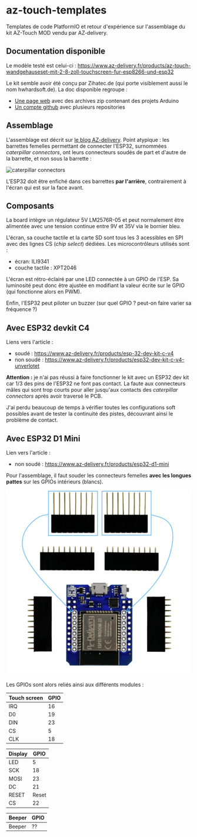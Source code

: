 # az-touch-templates

Templates de code PlatformIO et retour d'expérience sur l'assemblage du kit AZ-Touch MOD vendu par AZ-delivery.



## Documentation disponible

Le modèle testé est celui-ci : https://www.az-delivery.fr/products/az-touch-wandgehauseset-mit-2-8-zoll-touchscreen-fur-esp8266-und-esp32

Le kit semble avoir été conçu par Zihatec.de (qui porte visiblement aussi le nom hwhardsoft.de). La doc disponible regroupe :
* [Une page web](https://www.hwhardsoft.de/english/projects/arduitouch-esp/) avec des archives zip contenant des projets Arduino
* [Un compte github](https://github.com/HWHardsoft/) avec plusieurs repositories


## Assemblage

L'assemblage est décrit sur [le blog AZ-delivery](https://www.az-delivery.de/fr/blogs/azdelivery-blog-fur-arduino-und-raspberry-pi/az-touch-mod). Point atypique : les barrettes femelles permettant de connecter l'ESP32, surnommées _caterpillar connectors_, ont leurs connecteurs soudés de part et d'autre de la barrette, et non sous la barrette :

![caterpillar connectors](https://cdn.shopify.com/s/files/1/1509/1638/files/PXL_20201102_132546831_600x600.jpg?v=1604324760)

L'ESP32 doit être enfiché dans ces barrettes **par l'arrière**, contrairement à l'écran qui est sur la face avant.


## Composants

La board intègre un régulateur 5V LM2576R-05 et peut normalement être alimentée avec une tension continue entre 9V et 35V via le bornier bleu.

L'écran, sa couche tactile et la carte SD sont tous les 3 acessibles en SPI avec des lignes CS (_chip select_) dédiées. Les microcontrôleurs utilisés sont :
* écran: ILI9341
* couche tactile : XPT2046

L'écran est rétro-éclairé par une LED connectée à un GPIO de l'ESP. Sa luminosité peut donc être ajustée en modifiant la valeur écrite sur le GPIO (qui fonctionne alors en PWM).

Enfin, l'ESP32 peut piloter un buzzer (sur quel GPIO ? peut-on faire varier sa fréquence ?)

## Avec ESP32 devkit C4

Liens vers l'article :
* soudé : https://www.az-delivery.fr/products/esp-32-dev-kit-c-v4
* non soudé : https://www.az-delivery.fr/products/esp32-dev-kit-c-v4-unverlotet

**Attention :** je n'ai pas réussi à faire fonctionner le kit avec un ESP32 dev kit car 1/3 des pins de l'ESP32 ne font pas contact. La faute aux connecteurs mâles qui sont trop courts pour aller jusqu'aux contacts des _caterpillar connectors_ après avoir traversé le PCB.

J'ai perdu beaucoup de temps à vérifier toutes les configurations soft possibles avant de tester la continuité des pistes, découvrant ainsi le problème de contact.




## Avec ESP32 D1 Mini

Lien vers l'article :
* non soudé : https://www.az-delivery.fr/products/esp32-d1-mini

Pour l'assemblage, il faut souder les connecteurs femelles **avec les longues pattes** sur les GPIOs intérieurs (blancs). 

![ESP32 connectors](ESP32_connectors.jpg)

Les GPIOs sont alors reliés ainsi aux différents modules :

| Touch screen | GPIO |
|-------|------|
| IRQ | 16 |
| D0 | 19 |
| DIN  | 23 |
| CS | 5 |
| CLK  | 18 |

| Display | GPIO |
|-------|------|
| LED | 5 |
| SCK | 18 |
| MOSI  | 23 |
| DC | 21 |
| RESET  | Reset |
| CS | 22 |

| Beeper | GPIO |
|-------|------|
| Beeper | ?? |